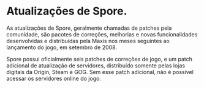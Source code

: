 # Atualizações de Spore.

As atualizações de Spore, geralmente chamadas de patches pela comunidade, são pacotes de correções, melhorias e novas funcionalidades desenvolvidas e distribuídas pela Maxis nos meses seguintes ao lançamento do jogo, em setembro de 2008.

Spore possui oficialmente seis patches de correções de jogo, e um patch adicional de atualização de servidores, distribuído somente pelas lojas digitais da Origin, Steam e GOG. Sem esse patch adicional, não é possível acessar os servidores online do jogo.
